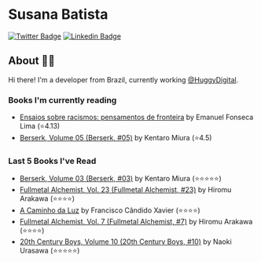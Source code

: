 # Susana Batista

[![Twitter Badge](https://img.shields.io/badge/-Twitter-blue?style=flat-square&logo=Twitter&logoColor=white&link=https://www.twitter.com/susanabatistas)](https://www.twitter.com/susanabatistas/)
[![Linkedin Badge](https://img.shields.io/badge/-Linkedin-blue?style=flat-square&logo=Linkedin&logoColor=white&link=https://www.linkedin.com/in/susanabatistas/)](https://www.linkedin.com/in/susanabatistas/)

## About :woman_technologist:

Hi there! I'm a developer from Brazil, currently working [@HuggyDigital](https://github.com/HuggyDigital).

### Books I'm currently reading
<!-- GOODREADS-LIST:START -->
- [Ensaios sobre racismos: pensamentos de fronteira](https://www.goodreads.com/review/show/4341703461?utm_medium=api&utm_source=rss) by Emanuel Fonseca Lima (⭐️4.13)
- [Berserk, Volume 05 (Berserk, #05)](https://www.goodreads.com/review/show/4348068813?utm_medium=api&utm_source=rss) by Kentaro Miura (⭐️4.5)
<!-- GOODREADS-LIST:END -->

### Last 5 Books I've Read
<!-- GOODREADS-READ-LIST:START -->
- [Berserk, Volume 03 (Berserk, #03)](https://www.goodreads.com/review/show/4341702158?utm_medium=api&utm_source=rss) by Kentaro Miura (⭐⭐⭐⭐⭐)
- [Fullmetal Alchemist, Vol. 23 (Fullmetal Alchemist, #23)](https://www.goodreads.com/review/show/3895657214?utm_medium=api&utm_source=rss) by Hiromu Arakawa (⭐⭐⭐⭐)
- [A Caminho da Luz](https://www.goodreads.com/review/show/3761968769?utm_medium=api&utm_source=rss) by Francisco Cândido Xavier (⭐⭐⭐⭐)
- [Fullmetal Alchemist, Vol. 7 (Fullmetal Alchemist, #7)](https://www.goodreads.com/review/show/3844327749?utm_medium=api&utm_source=rss) by Hiromu Arakawa (⭐⭐⭐⭐)
- [20th Century Boys, Volume 10 (20th Century Boys, #10)](https://www.goodreads.com/review/show/4285210802?utm_medium=api&utm_source=rss) by Naoki Urasawa (⭐⭐⭐⭐⭐)
<!-- GOODREADS-READ-LIST:END -->
